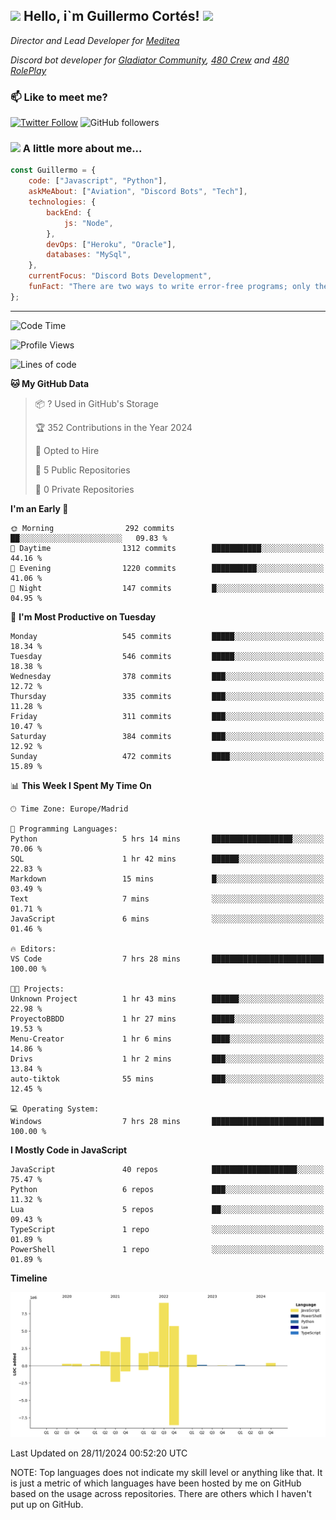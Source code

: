 <h2><img src="https://emojis.slackmojis.com/emojis/images/1531849430/4246/blob-sunglasses.gif?1531849430" width="30"/> Hello, i`m Guillermo Cortés! <img src="https://media.giphy.com/media/PiuVH04cd9JcmqqWKK/giphy.gif" width="50"></h2>
<p><em>Director and Lead Developer for <a href="https://mediteavirtual.es/">Meditea</a>
</em></p>
<p><em>Discord bot developer for <a href="https://discord.comunidadgladiator.com">Gladiator Community</a>, <a href="https://discord.gg/UpvpkUbGdA">480 Crew</a> and <a href="https://discord.gg/dmMRQgH3tu">480 RolePlay</a>
</em></p>

### 📫 Like to meet me?

[![Twitter Follow](https://img.shields.io/twitter/follow/concara3443?label=Follow)](https://twitter.com/intent/follow?screen_name=concara3443)
![GitHub followers](https://img.shields.io/github/followers/concara3443?label=Follow&style=social)

### <img src="https://media.giphy.com/media/WFZvB7VIXBgiz3oDXE/giphy.gif" width="50"> A little more about me...  

```javascript
const Guillermo = {
    code: ["Javascript", "Python"],
    askMeAbout: ["Aviation", "Discord Bots", "Tech"],
    technologies: {
        backEnd: {
            js: "Node",
        },
        devOps: ["Heroku", "Oracle"],
        databases: "MySql",
    },
    currentFocus: "Discord Bots Development",
    funFact: "There are two ways to write error-free programs; only the third one works"
};
```

---

<!--START_SECTION:waka-->
![Code Time](http://img.shields.io/badge/Code%20Time-513%20hrs%2029%20mins-blue)

![Profile Views](http://img.shields.io/badge/Profile%20Views-1-blue)

![Lines of code](https://img.shields.io/badge/From%20Hello%20World%20I%27ve%20Written-29.5%20million%20lines%20of%20code-blue)

**🐱 My GitHub Data** 

> 📦 ? Used in GitHub's Storage 
 > 
> 🏆 352 Contributions in the Year 2024
 > 
> 💼 Opted to Hire
 > 
> 📜 5 Public Repositories 
 > 
> 🔑 0 Private Repositories 
 > 
**I'm an Early 🐤** 

```text
🌞 Morning                292 commits         ██░░░░░░░░░░░░░░░░░░░░░░░   09.83 % 
🌆 Daytime                1312 commits        ███████████░░░░░░░░░░░░░░   44.16 % 
🌃 Evening                1220 commits        ██████████░░░░░░░░░░░░░░░   41.06 % 
🌙 Night                  147 commits         █░░░░░░░░░░░░░░░░░░░░░░░░   04.95 % 
```
📅 **I'm Most Productive on Tuesday** 

```text
Monday                   545 commits         █████░░░░░░░░░░░░░░░░░░░░   18.34 % 
Tuesday                  546 commits         █████░░░░░░░░░░░░░░░░░░░░   18.38 % 
Wednesday                378 commits         ███░░░░░░░░░░░░░░░░░░░░░░   12.72 % 
Thursday                 335 commits         ███░░░░░░░░░░░░░░░░░░░░░░   11.28 % 
Friday                   311 commits         ███░░░░░░░░░░░░░░░░░░░░░░   10.47 % 
Saturday                 384 commits         ███░░░░░░░░░░░░░░░░░░░░░░   12.92 % 
Sunday                   472 commits         ████░░░░░░░░░░░░░░░░░░░░░   15.89 % 
```


📊 **This Week I Spent My Time On** 

```text
🕑︎ Time Zone: Europe/Madrid

💬 Programming Languages: 
Python                   5 hrs 14 mins       ██████████████████░░░░░░░   70.06 % 
SQL                      1 hr 42 mins        ██████░░░░░░░░░░░░░░░░░░░   22.83 % 
Markdown                 15 mins             █░░░░░░░░░░░░░░░░░░░░░░░░   03.49 % 
Text                     7 mins              ░░░░░░░░░░░░░░░░░░░░░░░░░   01.71 % 
JavaScript               6 mins              ░░░░░░░░░░░░░░░░░░░░░░░░░   01.46 % 

🔥 Editors: 
VS Code                  7 hrs 28 mins       █████████████████████████   100.00 % 

🐱‍💻 Projects: 
Unknown Project          1 hr 43 mins        ██████░░░░░░░░░░░░░░░░░░░   22.98 % 
ProyectoBBDD             1 hr 27 mins        █████░░░░░░░░░░░░░░░░░░░░   19.53 % 
Menu-Creator             1 hr 6 mins         ████░░░░░░░░░░░░░░░░░░░░░   14.86 % 
Drivs                    1 hr 2 mins         ███░░░░░░░░░░░░░░░░░░░░░░   13.84 % 
auto-tiktok              55 mins             ███░░░░░░░░░░░░░░░░░░░░░░   12.45 % 

💻 Operating System: 
Windows                  7 hrs 28 mins       █████████████████████████   100.00 % 
```

**I Mostly Code in JavaScript** 

```text
JavaScript               40 repos            ███████████████████░░░░░░   75.47 % 
Python                   6 repos             ███░░░░░░░░░░░░░░░░░░░░░░   11.32 % 
Lua                      5 repos             ██░░░░░░░░░░░░░░░░░░░░░░░   09.43 % 
TypeScript               1 repo              ░░░░░░░░░░░░░░░░░░░░░░░░░   01.89 % 
PowerShell               1 repo              ░░░░░░░░░░░░░░░░░░░░░░░░░   01.89 % 
```



**Timeline**

![Lines of Code chart](https://raw.githubusercontent.com/Concara3443/Concara3443/main/assets/bar_graph.png)


 Last Updated on 28/11/2024 00:52:20 UTC
<!--END_SECTION:waka-->

NOTE: Top languages does not indicate my skill level or anything like that. It is just a metric of which languages have been hosted by me on GitHub based on the usage across repositories. There are others which I haven't put up on GitHub.
